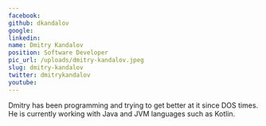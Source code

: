 ```yaml
---
facebook: 
github: dkandalov
google: 
linkedin: 
name: Dmitry Kandalov
position: Software Developer
pic_url: /uploads/dmitry-kandalov.jpeg
slug: dmitry-kandalov
twitter: dmitrykandalov
youtube: 
---
```

<p>Dmitry has been programming and trying to get better at it since DOS times. He is currently working with Java and JVM languages such as Kotlin.</p>
